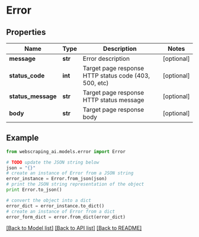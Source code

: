 # Error


## Properties

Name | Type | Description | Notes
------------ | ------------- | ------------- | -------------
**message** | **str** | Error description | [optional] 
**status_code** | **int** | Target page response HTTP status code (403, 500, etc) | [optional] 
**status_message** | **str** | Target page response HTTP status message | [optional] 
**body** | **str** | Target page response body | [optional] 

## Example

```python
from webscraping_ai.models.error import Error

# TODO update the JSON string below
json = "{}"
# create an instance of Error from a JSON string
error_instance = Error.from_json(json)
# print the JSON string representation of the object
print Error.to_json()

# convert the object into a dict
error_dict = error_instance.to_dict()
# create an instance of Error from a dict
error_form_dict = error.from_dict(error_dict)
```
[[Back to Model list]](../README.md#documentation-for-models) [[Back to API list]](../README.md#documentation-for-api-endpoints) [[Back to README]](../README.md)


